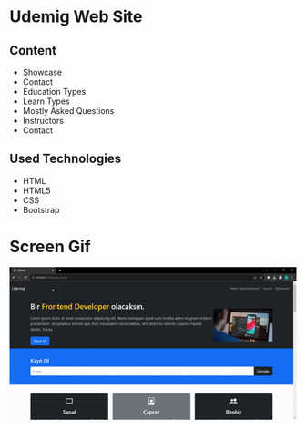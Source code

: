 <h1>Udemig Web Site</h1>

<h2>Content</h2>

<ul>

<li>Showcase</li>
<li>Contact</li>
<li>Education Types</li>
<li>Learn Types</li>
<li>Mostly Asked Questions</li>
<li>Instructors</li>
<li>Contact</li>

</ul>

<h2>Used Technologies</h2>

<ul>

<li>HTML</li>
<li>HTML5</li>
<li>CSS</li>
<li>Bootstrap</li>

</ul>

<h1>Screen Gif</h1>

<img src="./images/udemigwebsite.gif"/>
